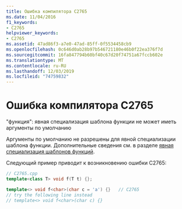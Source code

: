 ```yaml
---
title: Ошибка компилятора C2765
ms.date: 11/04/2016
f1_keywords:
- C2765
helpviewer_keywords:
- C2765
ms.assetid: 47ad86f3-a7e0-47ad-85ff-0f5534458cb9
ms.openlocfilehash: 0c646d0ab28b97b546721180e46b0f22ea376f7d
ms.sourcegitcommit: 16fa847794b60bf40c67d20f74751a67fccb602e
ms.translationtype: MT
ms.contentlocale: ru-RU
ms.lasthandoff: 12/03/2019
ms.locfileid: "74759832"
---
```

# <a name="compiler-error-c2765"></a>Ошибка компилятора C2765

"функция": явная специализация шаблона функции не может иметь аргументы по умолчанию

Аргументы по умолчанию не разрешены для явной специализации шаблона функции. Дополнительные сведения см. в разделе [явная специализация шаблонов функций](../../cpp/explicit-specialization-of-function-templates.md).

Следующий пример приводит к возникновению ошибки C2765:

```cpp
// C2765.cpp
template<class T> void f(T t) {};

template<> void f<char>(char c = 'a') {}   // C2765
// try the following line instead
// template<> void f<char>(char c) {}
```
